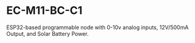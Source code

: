 # EC-M11-BC-C1
 ESP32-based programmable node with 0-10v analog inputs, 12V/500mA Output, and Solar Battery Power.
